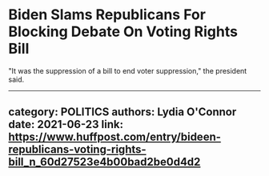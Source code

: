 # Biden Slams Republicans For Blocking Debate On Voting Rights Bill

"It was the suppression of a bill to end voter suppression," the president said.

---
category: POLITICS
authors: Lydia O'Connor
date: 2021-06-23
link: https://www.huffpost.com/entry/bideen-republicans-voting-rights-bill_n_60d27523e4b00bad2be0d4d2
---
